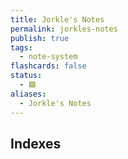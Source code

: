 ```yaml
---
title: Jorkle's Notes
permalink: jorkles-notes
publish: true
tags:
  - note-system
flashcards: false
status:
  - 🟩
aliases:
  - Jorkle's Notes
---
```


## Indexes



